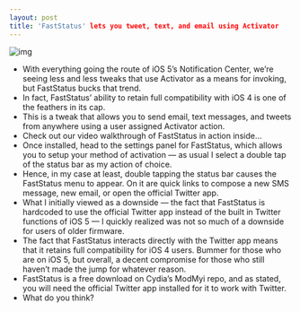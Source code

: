 ```yaml
---
layout: post
title: 'FastStatus' lets you tweet, text, and email using Activator
---
```

![img](http://media.idownloadblog.com/wp-content/uploads/2012/02/FastStatus-Screenshot.jpg)
* With everything going the route of iOS 5’s Notification Center, we’re seeing less and less tweaks that use Activator as a means for invoking, but FastStatus bucks that trend.
* In fact, FastStatus’ ability to retain full compatibility with iOS 4 is one of the feathers in its cap.
* This is a tweak that allows you to send email, text messages, and tweets from anywhere using a user assigned Activator action.
* Check out our video walkthrough of FastStatus in action inside…
* Once installed, head to the settings panel for FastStatus, which allows you to setup your method of activation — as usual I select a double tap of the status bar as my action of choice.
* Hence, in my case at least, double tapping the status bar causes the FastStatus menu to appear. On it are quick links to compose a new SMS message, new email, or open the official Twitter app.
* What I initially viewed as a downside — the fact that FastStatus is hardcoded to use the official Twitter app instead of the built in Twitter functions of iOS 5 — I quickly realized was not so much of a downside for users of older firmware.
* The fact that FastStatus interacts directly with the Twitter app means that it retains full compatibility for iOS 4 users. Bummer for those who are on iOS 5, but overall, a decent compromise for those who still haven’t made the jump for whatever reason.
* FastStatus is a free download on Cydia’s ModMyi repo, and as stated, you will need the official Twitter app installed for it to work with Twitter.
* What do you think?

